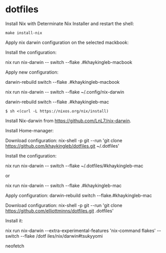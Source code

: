 # dotfiles

Install Nix with Determinate Nix Installer and restart the shell:

```
make install-nix
```

Apply nix darwin configuration on the selected mackbook:








Install the configuration:

nix run nix-darwin -- switch --flake .#khaykingleb-macbook

Apply new configuration:

darwin-rebuild switch --flake .#khaykingleb-macbook

nix run nix-darwin -- switch --flake ~/.config/nix-darwin

darwin-rebuild switch --flake .#khaykingleb-mac

```
$ sh <(curl -L https://nixos.org/nix/install)

```

Install Nix-darwin from https://github.com/LnL7/nix-darwin.

Install Home-manager:

Download configuration:
nix-shell -p git --run 'git clone https://github.com/khaykingleb/dotfiles.git ~/.dotfiles'

Install the configuration:

nix run nix-darwin -- switch --flake ~/.dotfiles/#khaykingleb-mac

or

nix run nix-darwin -- switch --flake .#khaykingleb-mac

Apply configuration:
darwin-rebuild switch --flake.#khaykingleb-mac

Download configuration:
nix-shell -p git --run 'git clone https://github.com/elliottminns/dotfiles.git .dotfiles'

Install it:

nix run nix-darwin --extra-experimental-features 'nix-command flakes' -- switch --flake /dotf
iles/nix/darwin\#tsukyyomi

neofetch
